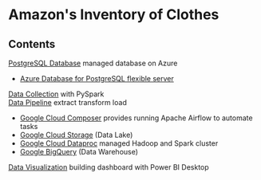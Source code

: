 Amazon's Inventory of Clothes
============

## Contents

[PostgreSQL Database](sections/data-pipeline/apache-airflow.md#Create-Data-set-of-BigQuery) managed database on Azure  
  - [Azure Database for PostgreSQL flexible server](sections/data-pipeline/apache-airflow.md)<br>
  
[Data Collection](audibleBook_Revenue.ipynb) with PySpark <br>
[Data Pipeline](sections/data-pipeline/apache-airflow.md ) extract transform load
  - [Google Cloud Composer](sections/data-pipeline/apache-airflow.md) provides running Apache Airflow to automate tasks<br>
  - [Google Cloud Storage](sections/data-pipeline/apache-airflow.md) (Data Lake) <br>    
  - [Google Cloud Dataproc](sections/data-pipeline/apache-airflow.md) managed Hadoop and Spark cluster  <br>
  - [Google BigQuery](sections/data-pipeline/apache-airflow.md) (Data Warehouse)  <br>
  
[Data Visualization](sections/looker-studio.md) building dashboard with Power BI Desktop    
